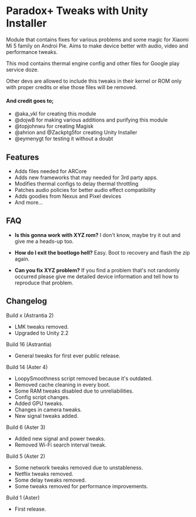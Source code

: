 # Paradox+ Tweaks with Unity Installer
Module that contains fixes for various problems and some magic for Xiaomi Mi 5 family on Androi Pie. Aims to make device better with audio, video and performance tweaks.

This mod contains thermal engine config and other files for Google play service doze.

Other devs are allowed to include this tweaks in their kernel or ROM only with proper credits or else those files will be removed.

#### And credit goes to;
* @aka_vkl for creating this module
* @dojwB for making various additions and purifying this module
* @topjohnwu for creating Magisk
* @ahrion and @Zackptg5for creating Unity Installer
* @eymenygt for testing it without a doubt


## Features
* Adds files needed for ARCore
* Adds new frameworks that may needed for 3rd party apps.
* Modifies thermal configs to delay thermal throttling
* Patches audio policies for better audio effect compatibility
* Adds goodies from Nexus and Pixel devices
* And more...


## FAQ
* **Is this gonna work with XYZ rom?**
I don't know, maybe try it out and give me a heads-up too.

* **How do I exit the bootlogo hell?**
Easy. Boot to recovery and flash the zip again.

* **Can you fix XYZ problem?**
If you find a problem that's not randomly occurred please give me detailed device information and tell how to reproduce that problem.


## Changelog
Build x (Astrantia 2)
* LMK tweaks removed.
* Upgraded to Unity 2.2

Build 16 (Astrantia)
* General tweaks for first ever public release.

Build 14 (Aster 4)
* LoopySmoothness script removed because it's outdated.
* Removed cache cleaning in every boot.
* Some RAM tweaks disabled due to unreliabilities.
* Config script changes.
* Added GPU tweaks.
* Changes in camera tweaks.
* New signal tweaks added.

Build 6 (Aster 3)
* Added new signal and power tweaks.
* Removed Wi-Fi search interval tweak.

Build 5 (Aster 2)
* Some network tweaks removed due to unstableness.
* Netflix tweaks removed.
* Some delay tweaks removed.
* Some tweaks removed for performance improvements.

Build 1 (Aster)
* First release.
